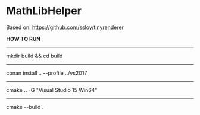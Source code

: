 # MathLibHelper

Based on: https://github.com/ssloy/tinyrenderer

**HOW TO RUN**

----------
mkdir build && cd build

----------
conan install .. --profile ../vs2017

--------
cmake .. -G "Visual Studio 15 Win64"


-----

cmake --build .
